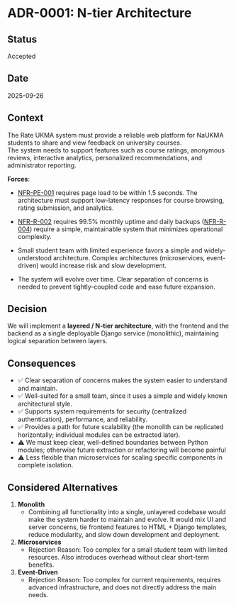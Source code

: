 # ADR-0001: N-tier Architecture

## Status
Accepted

## Date
2025-09-26

## Context

The Rate UKMA system must provide a reliable web platform for NaUKMA students to share and view feedback on university courses.  
The system needs to support features such as course ratings, anonymous reviews, interactive analytics, personalized recommendations, and administrator reporting.

**Forces**:

-   [NFR-PE-001](../requirements.md#nfr-s-001) requires page load to be within 1.5 seconds. The architecture must support low-latency responses for course browsing, rating submission, and analytics.
    
-  [NFR-R-002](../requirements.md#nfr-r-002) requires 99.5% monthly uptime and daily backups ([NFR-R-004](../requirements.md#nfr-r-004)) require a simple, maintainable system that minimizes operational complexity.
    
-  Small student team with limited experience favors a simple and widely-understood architecture. Complex architectures (microservices, event-driven) would increase risk and slow development.
    
-  The system will evolve over time. Clear separation of concerns is needed to prevent tightly-coupled code and ease future expansion.


## Decision
We will implement a **layered / N-tier architecture**, with the frontend and the backend as a single deployable Django service (monolithic), maintaining logical separation between layers.

## Consequences
* ✅ Clear separation of concerns makes the system easier to understand and maintain.  
* ✅ Well-suited for a small team, since it uses a simple and widely known architectural style. 
* ✅ Supports system requirements for security (centralized authentication), performance, and reliability.  
* ✅ Provides a path for future scalability (the monolith can be replicated horizontally; individual modules can be extracted later).
* ⚠️ We must keep clear, well-defined boundaries between Python modules; otherwise future extraction or refactoring will become painful
* ⚠️ Less flexible than microservices for scaling specific components in complete isolation.

## Considered Alternatives
1. **Monolith**
    * Combining all functionality into a single, unlayered codebase would make the system harder to maintain and evolve. It would mix UI and server concerns, tie frontend features to HTML + Django templates, reduce modularity, and slow down development and deployment.
2. **Microservices**
    * Rejection Reason: Too complex for a small student team with limited resources. Also introduces overhead without clear short-term benefits.
3. **Event-Driven**
    * Rejection Reason: Too complex for current requirements, requires advanced infrastructure, and does not directly address the main needs.
